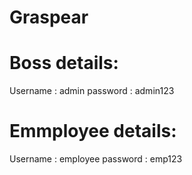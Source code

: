 # Graspear


# Boss details:
  Username : admin
  password : admin123

# Emmployee details:
  Username : employee
  password : emp123
